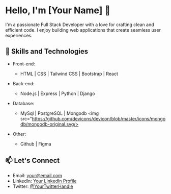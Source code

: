 <!-- # Hi there 👋, I'm Bewuket

## A full stack developer
-->
<!--
**b1621/b1621** is a ✨ _special_ ✨ repository because its `README.md` (this file) appears on your GitHub profile.

Here are some ideas to get you started:

- 🔭 I’m currently working on ...
- 🌱 I’m currently learning ...
- 👯 I’m looking to collaborate on ...
- 🤔 I’m looking for help with ...
- 💬 Ask me about ...
- 📫 How to reach me: ...
- 😄 Pronouns: ...
- ⚡ Fun fact: ...
-->
# Hello, I'm [Your Name] 👋

I'm a passionate Full Stack Developer with a love for crafting clean and efficient code. I enjoy building web applications that create seamless user experiences.

## 🚀 Skills and Technologies

- Front-end: 
  - HTML |  CSS  |  Tailwind CSS | Bootstrap |  React

- Back-end: 
  - Node.js  |  Express | Python | Django

- Database: 
  - MySql  |  PostgreSQL  |  Mongodb <img src="https://github.com/devicons/devicon/blob/master/icons/mongodb/mongodb-original.svg/>

- Other:
  - Github  |  Figma    
<!--
## 🔭 Projects

### Project 1: [Project Name 1](link-to-repo-or-demo)
Description: Briefly describe the project and its purpose.

### Project 2: [Project Name 2](link-to-repo-or-demo)
Description: Briefly describe the project and its purpose.

### Project 3: [Project Name 3](link-to-repo-or-demo)
Description: Briefly describe the project and its purpose.

## 🌱 Open Source Contributions

- [Repository 1](link-to-repo): Short description of your contribution.
- [Repository 2](link-to-repo): Short description of your contribution.

## 📝 Blog & Portfolio

Check out my [portfolio website](link-to-portfolio) for more in-depth articles and projects.

## 📈 GitHub Stats

![GitHub Stats](https://github-readme-stats.vercel.app/api?username=your-github-username&show_icons=true&count_private=true)

-->
## 📫 Let's Connect

- Email: your@email.com
- LinkedIn: [Your LinkedIn Profile](link-to-linkedin)
- Twitter: [@YourTwitterHandle](link-to-twitter)

